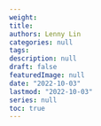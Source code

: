 ```yaml
---
weight:
title: 
authors: Lenny Lin
categories: null
tags: 
description: null
draft: false
featuredImage: null
date: "2022-10-03"
lastmod: "2022-10-03"
series: null
toc: true
---
```


<!--more-->


